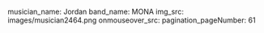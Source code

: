 musician_name: Jordan
band_name: MONA
img_src: images/musician2464.png
onmouseover_src: 
pagination_pageNumber: 61